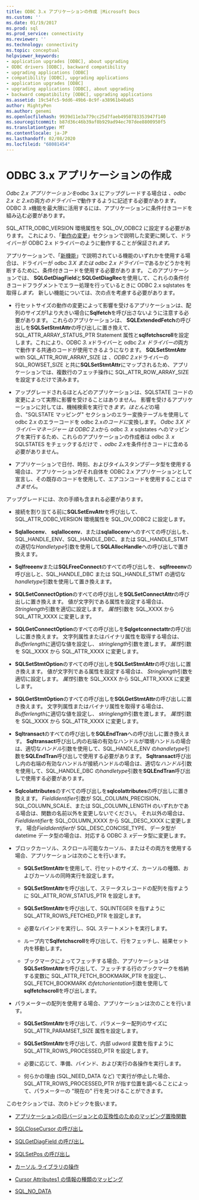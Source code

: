 ```yaml
---
title: ODBC 3.x アプリケーションの作成 |Microsoft Docs
ms.custom: ''
ms.date: 01/19/2017
ms.prod: sql
ms.prod_service: connectivity
ms.reviewer: ''
ms.technology: connectivity
ms.topic: conceptual
helpviewer_keywords:
- application upgrades [ODBC], about upgrading
- ODBC drivers [ODBC], backward compatibility
- upgrading applications [ODBC]
- compatibility [ODBC], upgrading applications
- application upgrades [ODBC]
- upgrading applications [ODBC], about upgrading
- backward compatibility [ODBC], upgrading applications
ms.assetid: 19c54fc5-9dd6-49b6-8c9f-a38961b40a65
author: MightyPen
ms.author: genemi
ms.openlocfilehash: 9939d11e3a779cc25d7faeb4950783353947f140
ms.sourcegitcommit: b87d36c46b39af8b929ad94ec707dee8800950f5
ms.translationtype: MT
ms.contentlocale: ja-JP
ms.lasthandoff: 02/08/2020
ms.locfileid: "68081454"
---
```

# <a name="writing-odbc-3x-applications"></a>ODBC 3.x アプリケーションの作成
*Odbc 2.x アプリケーションを*odbc 3.x にアップグレードする場合は *、odbc* *2.x と 2.x*の両方*のドライバーで*動作するように記述する必要があります。 ODBC *3. x*機能を最大限に活用するには、アプリケーションに条件付きコードを組み込む必要があります。  
  
 SQL_ATTR_ODBC_VERSION 環境属性を SQL_OV_ODBC2 に設定する必要があります。 これにより、「[動作の変更](../../../odbc/reference/develop-app/behavioral-changes.md)」セクションで説明した変更に関して、ドライバーが ODBC 2.x ドライバーのように動作することが保証され*ます。*  
  
 アプリケーションで、「[新機能](../../../odbc/reference/develop-app/new-features.md)」で説明されている機能のいずれかを使用する場合は、ドライバーが odbc *3.X または odbc 2.x* *ドライバーで*あるかどうかを判断するために、条件付きコードを使用する必要があります。 このアプリケーションでは、 **SQLGetDiagField**と**SQLGetDiagRec**を使用して、これらの条件付きコードフラグメントでエラー処理を行っているときに ODBC 2.x sqlstates を取得*します。* 新しい機能については、次の点を考慮する必要があります。  
  
-   行セットサイズの動作の変更によって影響を受けるアプリケーションは、配列のサイズが1より大きい場合に**Sqlfetch**を呼び出さないように注意する必要があります。 これらのアプリケーションは、 **SQLExtendedFetch**の呼び出しを**SQLSetStmtAttr**の呼び出しに置き換えて、SQL_ATTR_ARRAY_STATUS_PTR Statement 属性と**sqlfetchscroll**を設定します。これにより、ODBC *3. x*ドライバーと odbc *2.x ドライバーの*両方で動作する共通のコードが使用できるようになります。 **SQLSetStmtAttr** with SQL_ATTR_ROW_ARRAY_SIZE は *、ODBC 2.x*ドライバーの SQL_ROWSET_SIZE と共に**SQLSetStmtAttr**にマップされるため、アプリケーションでは、複数行のフェッチ操作に SQL_ATTR_ROW_ARRAY_SIZE を設定するだけで済みます。  
  
-   アップグレードされるほとんどのアプリケーションは、SQLSTATE コードの変更によって実際に影響を受けることはありません。 影響を受けるアプリケーションに対しては、機械検索を実行でき*ます。ほとんど*の場合、"SQLSTATE マッピング" セクションのエラー変換テーブルを使用して odbc 2.x のエラーコードを odbc 2.x*のコードに*変換します。 *Odbc 3.X ドライバーマネージャー* *は ODBC 2.x*から odbc *3. x* sqlstates へのマッピングを実行するため、これらのアプリケーションの作成者は odbc *3. x* SQLSTATES をチェックするだけで *、odbc 2.x*を条件付きコードに含める必要がありません。  
  
-   アプリケーションで日付、時刻、およびタイムスタンプデータ型を使用する場合は、アプリケーションがそれ自体を ODBC 2.x アプリケーションとして宣言し、その既存のコードを使用して、エアコンコードを使用することは*できません*。  
  
 アップグレードには、次の手順も含まれる必要があります。  
  
-   接続を割り当てる前に**SQLSetEnvAttr**を呼び出して、SQL_ATTR_ODBC_VERSION 環境属性を SQL_OV_ODBC2 に設定します。  
  
-   **Sqlallocenv**、 **sqlallocenv**、または**sqlallocenv**へのすべての呼び出しを、SQL_HANDLE_ENV、SQL_HANDLE_DBC、または SQL_HANDLE_STMT の適切な*Handletype*引数を使用して**SQLAllocHandle**への呼び出しで置き換えます。  
  
-   **Sqlfreeenv**または**SQLFreeConnect**のすべての呼び出しを、 **sqlfreeenv**の呼び出しと、SQL_HANDLE_DBC または SQL_HANDLE_STMT の適切な*handletype*引数を使用して置き換えます。  
  
-   **SQLSetConnectOption**のすべての呼び出しを**SQLSetConnectAttr**の呼び出しに置き換えます。 値が文字列である属性を設定する場合は、 *Stringlength*引数を適切に設定します。 *属性*引数を SQL_XXXX から SQL_ATTR_XXXX に変更します。  
  
-   **SQLGetConnectOption**のすべての呼び出しを**Sqlgetconnectattr**の呼び出しに置き換えます。 文字列属性またはバイナリ属性を取得する場合は、 *Bufferlength*に適切な値を設定し、 *stringlength*引数を渡します。 *属性*引数を SQL_XXXX から SQL_ATTR_XXXX に変更します。  
  
-   **SQLSetStmtOption**のすべての呼び出しを**SQLSetStmtAttr**の呼び出しに置き換えます。 値が文字列である属性を設定する場合は、 *Stringlength*引数を適切に設定します。 *属性*引数を SQL_XXXX から SQL_ATTR_XXXX に変更します。  
  
-   **SQLGetStmtOption**のすべての呼び出しを**SQLGetStmtAttr**の呼び出しに置き換えます。 文字列属性またはバイナリ属性を取得する場合は、 *Bufferlength*に適切な値を設定し、 *stringlength*引数を渡します。 *属性*引数を SQL_XXXX から SQL_ATTR_XXXX に変更します。  
  
-   **Sqltransact**のすべての呼び出しを**SQLEndTran**への呼び出しに置き換えます。 **Sqltransact**呼び出し内の右端の有効なハンドルが環境ハンドルの場合は、適切な*ハンドル*引数を使用して、SQL_HANDLE_ENV の*handletype*引数を**SQLEndTran**呼び出しで使用する必要があります。 **Sqltransact**呼び出し内の右端の有効なハンドルが接続ハンドルの場合は、適切な*ハンドル*引数を使用して、SQL_HANDLE_DBC の*handletype*引数を**SQLEndTran**呼び出しで使用する必要があります。  
  
-   **Sqlcolattributes**のすべての呼び出しを**sqlcolattributes**の呼び出しに置き換えます。 *FieldIdentifier*引数が SQL_COLUMN_PRECISION、SQL_COLUMN_SCALE、または SQL_COLUMN_LENGTH のいずれかである場合は、関数の名前以外を変更しないでください。 それ以外の場合は、 *FieldIdentifier*を SQL_COLUMN_XXXX から SQL_DESC_XXXX に変更します。 場合*FieldIdentifier*が SQL_DESC_CONCISE_TYPE、データ型が datetime データ型の場合は、対応する ODBC *3. x*データ型に変更します。  
  
-   ブロックカーソル、スクロール可能なカーソル、またはその両方を使用する場合、アプリケーションは次のことを行います。  
  
    -   **SQLSetStmtAttr**を使用して、行セットのサイズ、カーソルの種類、およびカーソルの同時実行を設定します。  
  
    -   **SQLSetStmtAttr**を呼び出して、ステータスレコードの配列を指すように SQL_ATTR_ROW_STATUS_PTR を設定します。  
  
    -   **SQLSetStmtAttr**を呼び出して、SQLINTEGER を指すように SQL_ATTR_ROWS_FETCHED_PTR を設定します。  
  
    -   必要なバインドを実行し、SQL ステートメントを実行します。  
  
    -   ループ内で**Sqlfetchscroll**を呼び出して、行をフェッチし、結果セット内を移動します。  
  
    -   ブックマークによってフェッチする場合、アプリケーションは**SQLSetStmtAttr**を呼び出して、フェッチする行のブックマークを格納する変数に SQL_ATTR_FETCH_BOOKMARK_PTR を設定し、SQL_FETCH_BOOKMARK の*fetchorientation*引数を使用して**sqlfetchscroll**を呼び出します。  
  
-   パラメーターの配列を使用する場合、アプリケーションは次のことを行います。  
  
    -   **SQLSetStmtAttr**を呼び出して、パラメーター配列のサイズに SQL_ATTR_PARAMSET_SIZE 属性を設定します。  
  
    -   **SQLSetStmtAttr**を呼び出して、内部 udword 変数を指すように SQL_ATTR_ROWS_PROCESSED_PTR を設定します。  
  
    -   必要に応じて、準備、バインド、および実行の各操作を実行します。  
  
    -   何らかの理由 (SQL_NEED_DATA など) で実行が停止した場合、SQL_ATTR_ROWS_PROCESSED_PTR が指す位置を調べることによって、パラメーターの "現在の" 行を見つけることができます。  
  
 このセクションでは、次のトピックを扱います。  
  
-   [アプリケーションの旧バージョンとの互換性のためのマッピング置換関数](../../../odbc/reference/develop-app/mapping-replacement-functions-for-backward-compatibility-of-applications.md)  
  
-   [SQLCloseCursor の呼び出し](../../../odbc/reference/develop-app/calling-sqlclosecursor.md)  
  
-   [SQLGetDiagField の呼び出し](../../../odbc/reference/develop-app/calling-sqlgetdiagfield.md)  
  
-   [SQLSetPos の呼び出し](../../../odbc/reference/develop-app/calling-sqlsetpos.md)  
  
-   [カーソル ライブラリの操作](../../../odbc/reference/develop-app/cursor-library-operations.md)  
  
-   [Cursor Attributes1 の情報の種類のマッピング](../../../odbc/reference/develop-app/mapping-the-cursor-attributes1-information-types.md)  
  
-   [SQL_NO_DATA](../../../odbc/reference/develop-app/sql-no-data.md)
